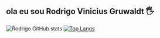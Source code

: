 ## ola eu sou Rodrigo Vinicius Gruwaldt 🖐


![Rodrigo GitHub stats](https://github-readme-stats.vercel.app/api?username=RodrigoViniciusGruwaldt&show_icons=true&theme=dark)
[![Top Langs](https://github-readme-stats.vercel.app/api/top-langs/?username=RodrigoViniciusGruwaldt)](https://github.com/anuraghazra/github-readme-stats)
